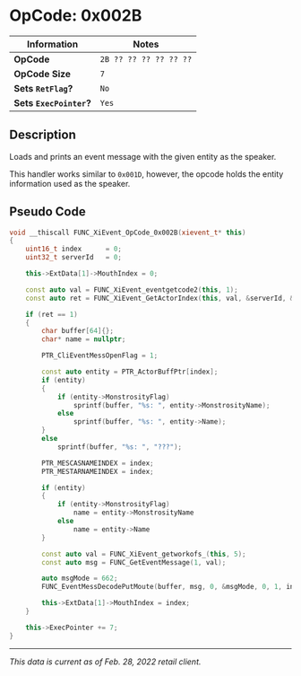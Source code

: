 # OpCode: 0x002B

| Information               | Notes |
|---                        |---    |
| **OpCode**                | `2B ?? ?? ?? ?? ?? ??` |
| **OpCode Size**           | `7`   |
| **Sets `RetFlag`?**       | `No`  |
| **Sets `ExecPointer`?**   | `Yes` |

## Description

Loads and prints an event message with the given entity as the speaker.

This handler works similar to `0x001D`, however, the opcode holds the entity information used as the speaker.

## Pseudo Code

```cpp
void __thiscall FUNC_XiEvent_OpCode_0x002B(xievent_t* this)
{
    uint16_t index      = 0;
    uint32_t serverId   = 0;

    this->ExtData[1]->MouthIndex = 0;

    const auto val = FUNC_XiEvent_eventgetcode2(this, 1);
    const auto ret = FUNC_XiEvent_GetActorIndex(this, val, &serverId, &index);

    if (ret == 1)
    {
        char buffer[64]{};
        char* name = nullptr;

        PTR_CliEventMessOpenFlag = 1;

        const auto entity = PTR_ActorBuffPtr[index];
        if (entity)
        {
            if (entity->MonstrosityFlag)
                sprintf(buffer, "%s: ", entity->MonstrosityName);
            else
                sprintf(buffer, "%s: ", entity->Name);
        }
        else
            sprintf(buffer, "%s: ", "???");

        PTR_MESCASNAMEINDEX = index;
        PTR_MESTARNAMEINDEX = index;

        if (entity)
        {
            if (entity->MonstrosityFlag)
                name = entity->MonstrosityName
            else
                name = entity->Name
        }

        const auto val = FUNC_XiEvent_getworkofs_(this, 5);
        const auto msg = FUNC_GetEventMessage(1, val);

        auto msgMode = 662;
        FUNC_EventMessDecodePutMoute(buffer, msg, 0, &msgMode, 0, 1, index, name);

        this->ExtData[1]->MouthIndex = index;
    }

    this->ExecPointer += 7;
}
```

---

_This data is current as of Feb. 28, 2022 retail client._
